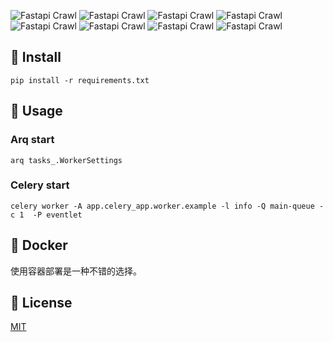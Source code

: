 
![Fastapi Crawl](https://img.shields.io/badge/Python-3.8-green)
![Fastapi Crawl](https://img.shields.io/badge/Celery-5.0.5-blue)
![Fastapi Crawl](https://img.shields.io/badge/Fastapi-0.4.9-red)
![Fastapi Crawl](https://img.shields.io/badge/uvicorn-0.2.2-yellow)
![Fastapi Crawl](https://img.shields.io/badge/pydantic-0.2.2-brightgreen)
![Fastapi Crawl](https://img.shields.io/badge/fabric-0.1.13-yellow)
![Fastapi Crawl](https://img.shields.io/badge/Mysql-5.7-yellow)
![Fastapi Crawl](https://img.shields.io/badge/paramiko-latest-yellow)

## 🔨 Install

```
pip install -r requirements.txt
```


## 🚀 Usage

### Arq start

```shell
arq tasks_.WorkerSettings
```

### Celery start
```shell
celery worker -A app.celery_app.worker.example -l info -Q main-queue -c 1  -P eventlet
```


## 🚀 Docker

使用容器部署是一种不错的选择。



## 📝 License

[MIT](./LICENSE)